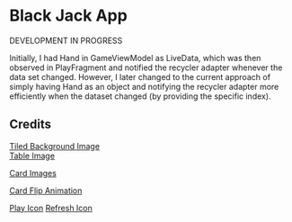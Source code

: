 # Black Jack App

DEVELOPMENT IN PROGRESS

Initially, I had Hand in GameViewModel as LiveData, which was then observed in PlayFragment and notified the recycler adapter
whenever the data set changed. However, I later changed to the current approach of simply having Hand as an object and
notifying the recycler adapter more efficiently when the dataset changed (by providing the specific index).

## Credits

[Tiled Background Image](https://static.vecteezy.com/system/resources/previews/002/582/114/non_2x/modern-abstract-casino-background-with-shiny-blue-playing-cards-signs-poker-symbols-on-black-background-casino-symbols-widescreen-wallpaper-vector.jpg)\
[Table Image](https://www.nicepng.com/ourpic/u2w7q8o0a9a9u2q8_poker-table-png-poker-table-online/)

[Card Images](https://code.google.com/archive/p/vector-playing-cards/downloads)

[Card Flip Animation](https://medium.com/geekculture/how-to-add-card-flip-animation-in-the-android-app-3060afeadd45)

[Play Icon](https://www.flaticon.com/free-icon/play-button-arrowhead_27223)
[Refresh Icon](https://www.flaticon.com/free-icon/refresh-buttons_16498)
